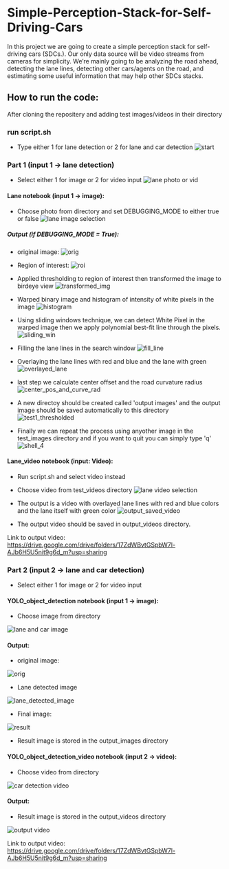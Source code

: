 # Simple-Perception-Stack-for-Self-Driving-Cars
In this project we are going to create a simple perception stack for self-driving cars (SDCs.). Our only data source will be video streams from cameras for simplicity. We’re mainly going to be analyzing the road ahead, detecting the lane lines, detecting other cars/agents on the road, and estimating some useful information that may help other SDCs stacks.

## How to run the code:

After cloning the repositery and adding test images/videos in their directory 
### run script.sh
- Type either 1 for lane detection or 2 for lane and car detection
![start](https://user-images.githubusercontent.com/65557776/169696603-108f89f5-8893-4c25-a8c1-3c6af0a899a1.png)

### Part 1 (input 1 -> lane detection)
- Select either 1 for image or 2 for video input
![lane photo or vid](https://user-images.githubusercontent.com/65557776/169696701-28b96913-ab71-45b9-9460-d3b1e67c5e83.png)

#### Lane notebook (input 1 -> image): 

- Choose photo from directory and set DEBUGGING_MODE to either true or false
![lane image selection](https://user-images.githubusercontent.com/65557776/169696807-1bf95b44-e142-4299-b48d-46c53a5c49e2.png)

##### Output (if DEBUGGING_MODE = True):
- original image:
![orig](https://user-images.githubusercontent.com/65557776/165554543-19cced7e-3c45-4490-ae0c-f82d6aa2cf72.png)

- Region of interest:
![roi](https://user-images.githubusercontent.com/65557776/165554822-b75304cd-6366-43f1-bccf-71d53a0b2431.png)

- Applied thresholding to region of interest then transformed the image to birdeye view
![transformed_img](https://user-images.githubusercontent.com/65557776/165555561-43cc93ad-2e73-4aac-a642-170549fe7e91.png)

- Warped binary image and histogram of intensity of white pixels in the image
![histogram](https://user-images.githubusercontent.com/65557776/165555878-455158a4-48d9-4b68-b660-80fef9c54e7f.png)

- Using sliding windows technique, we can detect White Pixel in the warped image then we apply polynomial best-fit line through the pixels.
![sliding_win](https://user-images.githubusercontent.com/65557776/165556250-ad803c36-cda6-436b-8804-8dc917145e71.png)

- Filling the lane lines in the search window
![fill_line](https://user-images.githubusercontent.com/65557776/165557771-61b433b5-2bf5-4ab9-ad09-544f8f6dc441.png)

- Overlaying the lane lines with red and blue and the lane with green
![overlayed_lane](https://user-images.githubusercontent.com/65557776/165558253-7b5e269d-b876-4959-92a8-452334255ab3.png)

- last step we calculate center offset and the road curvature radius
![center_pos_and_curve_rad](https://user-images.githubusercontent.com/65557776/165559502-fb740d81-80ab-40c7-a984-e77b3a050fed.png)

- A new directoy should be created called 'output images' and the output image should be saved automatically to this directory
![test1_thresholded](https://user-images.githubusercontent.com/65557776/165561161-26bd3343-ceb7-433a-b00e-f5fad014e6da.jpg)

- Finally we can repeat the process using anyother image in the test_images directory and if you want to quit you can simply type 'q'
![shell_4](https://user-images.githubusercontent.com/65557776/165973206-4ea6a40a-34b4-43af-9896-dbc8d810324d.png)

#### Lane_video notebook (input: Video):
- Run script.sh and select video instead
- Choose video from test_videos directory
![lane video selection](https://user-images.githubusercontent.com/65557776/169697099-82db2535-b85d-4851-8fd0-2f2bed84ebfa.png)

- The output is a video with overlayed lane lines with red and blue colors and the lane itself with green color
![output_saved_video](https://user-images.githubusercontent.com/65557776/165974172-c19fe17d-da5e-4976-a23b-8bf690d2c1aa.png)

- The output video should be saved in  output_videos directory.

Link to output video:
 https://drive.google.com/drive/folders/17ZdWBvtGSpbW7l-AJb6H5U5nit9g6d_m?usp=sharing
 
 
### Part 2 (input 2 -> lane and car detection)
- Select either 1 for image or 2 for video input

#### YOLO_object_detection notebook (input 1 -> image):

- Choose image from directory

![lane  and car image](https://user-images.githubusercontent.com/65557776/169697272-93318783-edd4-41c6-a310-b5255f563ad9.png)

#### Output:
- original image:

![orig](https://user-images.githubusercontent.com/65557776/169697419-3e8ce9c2-282c-45a1-bad0-7926ea1adfc6.png)

- Lane detected image

![lane_detected_image](https://user-images.githubusercontent.com/65557776/169697457-e8ea0785-d0b9-4992-9e1f-acb9ebed1edf.png)

- Final image:

![result](https://user-images.githubusercontent.com/65557776/169698087-0067bc39-dd0f-4467-a1f0-00350ffa4084.png)

- Result image is stored in the output_images directory

#### YOLO_object_detection_video notebook (input 2 -> video):
- Choose video from directory

![car detection video](https://user-images.githubusercontent.com/65557776/169698396-966cf5ee-e982-4c3d-b5e7-f4f9219222e6.png)

#### Output:
- Result image is stored in the output_videos directory

![output video](https://user-images.githubusercontent.com/65557776/169698538-2449ce1e-bd30-4d88-9827-83519cbb8c79.png)

Link to output video:
https://drive.google.com/drive/folders/17ZdWBvtGSpbW7l-AJb6H5U5nit9g6d_m?usp=sharing
 



